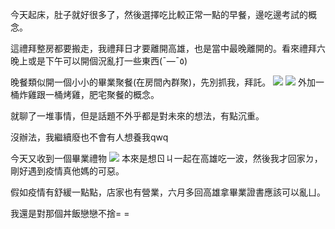 今天起床，肚子就好很多了，然後選擇吃比較正常一點的早餐，邊吃邊考試的概念。

這禮拜整房都要搬走，我禮拜日才要離開高雄，也是當中最晚離開的。看來禮拜六晚上或是下午可以開個況亂打一些東西(¯―¯٥)

晚餐類似開一個小小的畢業聚餐(在房間內群聚)，先別抓我，拜託。
![](https://1.bp.blogspot.com/-0qHizOP4rNo/YK5MgzuEAOI/AAAAAAAAJL0/F__49ZgcR04BpjCanXnUZt5TwFjJt0cZgCPcBGAsYHg/s4032/P_20210526_180655.jpg)
![](https://1.bp.blogspot.com/-sezj89qyPXo/YK5Mg3glNcI/AAAAAAAAJL0/BATLKspODBYKscVArPs1eIJjHL-WcTphQCPcBGAsYHg/s4032/P_20210526_180653.jpg)
外加一桶炸雞跟一桶烤雞，肥宅聚餐的概念。

就聊了一堆事情，但是話題不外乎都是對未來的想法，有點沉重。

沒辦法，我繼續廢也不會有人想養我qwq

今天又收到一個畢業禮物
![](https://1.bp.blogspot.com/-IvUCeI1M_bY/YK5M0iBGRCI/AAAAAAAAJMA/0qqieEKMFegsBE8MSqNZE8q47yK7yQ7PQCPcBGAsYHg/s1472/1622034082207.jpg)
本來是想ㄖㄐ一起在高雄吃一波，然後我才回家ㄉ，剛好遇到疫情真他媽的可惡。

假如疫情有舒緩一點點，店家也有營業，六月多回高雄拿畢業證書應該可以亂ㄩ。

我還是對那個丼飯戀戀不捨= =
<!-- ##{"timestamp":1622032740}## -->